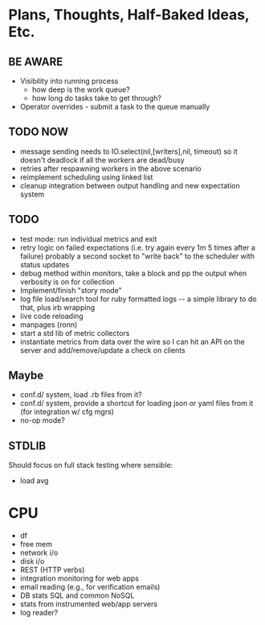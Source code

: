 # Plans, Thoughts, Half-Baked Ideas, Etc. #

## BE AWARE ##
* Visibility into running process
  * how deep is the work queue?
  * how long do tasks take to get through?
* Operator overrides - submit a task to the queue manually

## TODO NOW ##
* message sending needs to IO.select(nil,[writers],nil, timeout) so it doesn't
  deadlock if all the workers are dead/busy
* retries after respawning workers in the above scenario
* reimplement scheduling using linked list
* cleanup integration between output handling and new expectation system

## TODO ##
* test mode: run individual metrics and exit
* retry logic on failed expectations (i.e. try again every 1m 5 times after a failure)
  probably a second socket to "write back" to the scheduler with status updates
* debug method within monitors, take a block and pp the output when verbosity is on for collection
* Implement/finish "story mode"
* log file load/search tool for ruby formatted logs -- a simple library to do that, plus irb wrapping
* live code reloading
* manpages (ronn)
* start a std lib of metric collectors
* instantiate metrics from data over the wire so I can hit an API on the server and add/remove/update a check on clients

## Maybe ##
* conf.d/ system, load .rb files from it?
* conf.d/ system, provide a shortcut for loading json or yaml files from it (for integration w/ cfg mgrs)
* no-op mode?
 
## STDLIB ##
Should focus on full stack testing where sensible:

* load avg
# CPU
* df
* free mem
* network i/o
* disk i/o
* REST (HTTP verbs)
* integration monitoring for web apps
* email reading (e.g., for verification emails)
* DB stats SQL and common NoSQL
* stats from instrumented web/app servers
* log reader?

